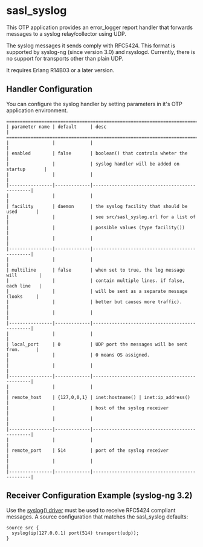 # sasl_syslog

This OTP application provides an error_logger report handler
that forwards messages to a syslog relay/collector using UDP.

The syslog messages it sends comply with RFC5424. This format
is supported by syslog-ng (since version 3.0) and rsyslogd.
Currently, there is no support for transports other than plain UDP.

It requires Erlang R14B03 or a later version.

## Handler Configuration
You can configure the syslog handler by setting parameters in it's OTP application environment.

    ================================================================================
    | parameter name | default     | desc                                          |
    ================================================================================
    |                |             |                                               |
    | enabled        | false       | boolean() that controls wheter the            |
    |                |             | syslog handler will be added on startup       |
    |                |             |                                               |
    |----------------|-------------|-----------------------------------------------|
    |                |             |                                               |
    | facility       | daemon      | the syslog facility that should be used       |
    |                |             | see src/sasl_syslog.erl for a list of         |
    |                |             | possible values (type facility())             |
    |                |             |                                               |
    |----------------|-------------|-----------------------------------------------|
    |                |             |                                               |
    | multiline      | false       | when set to true, the log message will        |
    |                |             | contain multiple lines. if false, each line   |
    |                |             | will be sent as a separate message (looks     |
    |                |             | better but causes more traffic).              |
    |                |             |                                               |
    |----------------|-------------|-----------------------------------------------|
    |                |             |                                               |
    | local_port     | 0           | UDP port the messages will be sent from.      |
    |                |             | 0 means OS assigned.                          |
    |                |             |                                               |
    |----------------|-------------|-----------------------------------------------|
    |                |             |                                               |
    | remote_host    | {127,0,0,1} | inet:hostname() | inet:ip_address()           |
    |                |             | host of the syslog receiver                   |
    |                |             |                                               |
    |----------------|-------------|-----------------------------------------------|
    |                |             |                                               |
    | remote_port    | 514         | port of the syslog receiver                   |
    |                |             |                                               |
    |----------------|-------------|-----------------------------------------------|

## Receiver Configuration Example (syslog-ng 3.2)

Use the [syslog() driver][1] must be used to receive RFC5424 compliant messages.
A source configuration that matches the sasl_syslog defaults:

    source src {
      syslog(ip(127.0.0.1) port(514) transport(udp));
    }

[1]: http://www.balabit.com/sites/default/files/documents/syslog-ng-ose-3.2-guides/syslog-ng-ose-v3.2-guide-admin-en.html/configuring_sources_syslog.html
